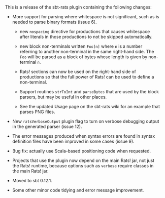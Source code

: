 This is a release of the sbt-rats plugin containing the following changes:

* More support for parsing where whitespace is not significant, such as 
  is needed to parse binary formats (issue 6).

    * new `nospacing` directive for productions that causes whitespace after
    literals in those productions to not be skipped automatically.

    * new block non-terminals written `Foo[n]` where `n` is a number referring
    to another non-terminal in the same right-hand side. The `Foo` will be 
    parsed as a block of bytes whose length is given by non-terminal `n`.
  
    * Rats! sections can now be used on the right-hand side of productions
    so that the full power of Rats! can be used to define a non-terminal.
  
    * Support routines `strToInt` and `parseBytes` that are used by the 
    block parsers, but may be useful in other places.
  
    * See the updated Usage page on the sbt-rats wiki for an example that
    parses PNG files.

* New `ratsVerboseOutput` plugin flag to turn on verbose debugging output
in the generated parser (issue 12).

* The error messages produced when syntax errors are found in syntax
definition files have been improved in some cases (issue 9).

* Bug fix: actually use Scala-based positioning code when requested.

* Projects that use the plugin now depend on the main Rats! jar, not
just the Rats! runtime, because options such as `verbose` require
classes in the main Rats! jar.

* Moved to sbt 0.12.1.

* Some other minor code tidying and error message improvement.
